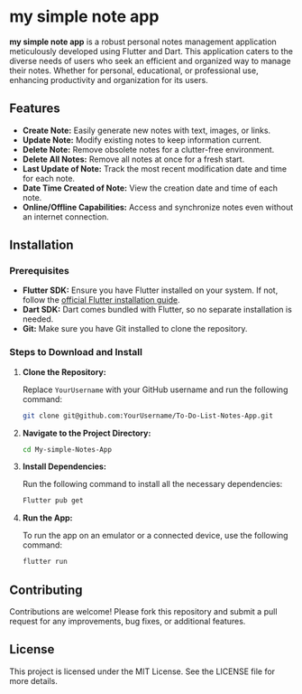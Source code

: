 #  my simple note app

**my simple note app** is a robust personal notes management application meticulously developed using Flutter and Dart. This application caters to the diverse needs of users who seek an efficient and organized way to manage their notes. Whether for personal, educational, or professional use,  enhancing productivity and organization for its users.

## Features

- **Create Note:** Easily generate new notes with text, images, or links.
- **Update Note:** Modify existing notes to keep information current.
- **Delete Note:** Remove obsolete notes for a clutter-free environment.
- **Delete All Notes:** Remove all notes at once for a fresh start.
- **Last Update of Note:** Track the most recent modification date and time for each note.
- **Date Time Created of Note:** View the creation date and time of each note.
- **Online/Offline Capabilities:** Access and synchronize notes even without an internet connection.

## Installation

### Prerequisites

- **Flutter SDK:** Ensure you have Flutter installed on your system. If not, follow the [official Flutter installation guide](https://flutter.dev/docs/get-started/install).
- **Dart SDK:** Dart comes bundled with Flutter, so no separate installation is needed.
- **Git:** Make sure you have Git installed to clone the repository.

### Steps to Download and Install

1. **Clone the Repository:**

   Replace `YourUsername` with your GitHub username and run the following command:

   ```bash
   git clone git@github.com:YourUsername/To-Do-List-Notes-App.git

2. **Navigate to the Project Directory:**

   ```bash
   cd My-simple-Notes-App
   
3. **Install Dependencies:**

   Run the following command to install all the necessary dependencies:

   ```bash
   Flutter pub get

4. **Run the App:**

   To run the app on an emulator or a connected device, use the following command:

   ```bash
   flutter run

## Contributing
  
  Contributions are welcome! Please fork this repository and submit a pull request for any improvements, bug fixes, or additional features.

## License
  
  This project is licensed under the MIT License. See the LICENSE file for more details.
